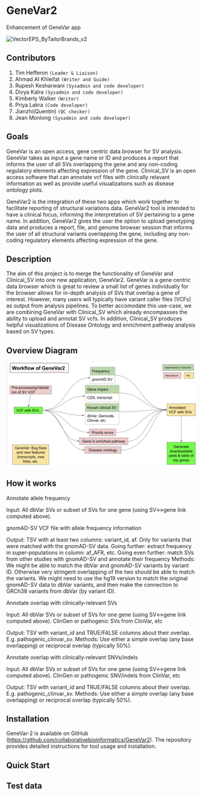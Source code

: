 # GeneVar2

Enhancement of GeneVar app

![]()![VectorEPS_ByTailorBrands_v2](https://user-images.githubusercontent.com/41301333/136847583-fa82b8ec-6762-461f-be20-b4fec6d23561.jpg)


## Contributors

1. Tim Hefferon `(Leader & Liaison)`
2. Ahmad Al Khleifat `(Writer and Guide)`
3. Rupesh Kesharwani `(Sysadmin and code developer)`
4. Divya Kalra `(Sysadmin and code developer)`
5. Kimberly Walker `(Writer)`
6. Priya Lakra `(Code developer)`
7. Jianzhi(Quentin) `(QC checker)` 
8. Jean Monlong `(Sysadmin and code developer)`


## Goals

GeneVar is an open access, gene centric data browser for SV analysis. GeneVar takes as input a gene name or ID and produces a report that informs the user of all SVs overlapping the gene and any non-coding regulatory elements affecting expression of the gene. Clinical_SV is an open access software that can annotate vcf files with clinically relavant information as well as provide useful visualizations such as disease ontology plots.

GeneVar2 is the integration of these two apps which work together to facilitate reporting of structural variations data. GeneVar2 tool is intended to have a clinical focus, informing the interpretation of SV pertaining to a gene name. In addition, GeneVar2 gives the user the option to upload genotyping data and produces a report, file, and genome browser session that informs the user of all structural variants overlapping the gene, including any non-coding regulatory elements affecting expression of the gene.


## Description

The aim of this project is to merge the functionality of GeneVar and Clinical_SV into one new application, GeneVar2. GeneVar is a gene centric data browser which is great to review a small list of genes individually for the browser allows for in-depth analysis of SVs that overlap a gene of interest. However, many users will typically have variant caller files (VCFs) as output from analysis pipelines.  To better accomodate this use-case, we are combining GeneVar with Clinical_SV which already encompasses the ability to upload and annotat SV vcfs.  In addition, Clinical_SV produces helpful visualizations of Disease Ontology and enrichment pathway analysis based on SV types.


## Overview Diagram

![](GeneVar2-workflow.png)


## How it works

Annotate allele frequency

Input:
All dbVar SVs or subset of SVs for one gene (using SV<->gene link computed above).

gnomAD-SV VCF file with allele frequency information

Output:
TSV with at least two columns: variant_id, af.
Only for variants that were matched with the gnomAD-SV data.
Going further: extract frequency in super-populations in column: af_AFR, etc.
Going even further: match SVs from other studies with gnomAD-SV and annotate their frequency
Methods: We might be able to match the dbVar and gnomAD-SV variants by variant ID. Otherwise very stringent overlapping of the two should be able to match the variants. We might need to use the hg19 version to match the original gnomAD-SV data to dbVar variants, and then make the connection to GRCh38 variants from dbVar (by variant ID).

Annotate overlap with clinically-relevant SVs

Input:
All dbVar SVs or subset of SVs for one gene (using SV<->gene link computed above).
ClinGen or pathogenic SVs from ClinVar, etc

Output:
TSV with variant_id and TRUE/FALSE columns about their overlap. E.g. pathogenic_clinvar_sv.
Methods: Use either a simple overlap (any base overlapping) or reciprocal overlap (typically 50%).

Annotate overlap with clinically-relevant SNVs/indels

Input:
All dbVar SVs or subset of SVs for one gene (using SV<->gene link computed above).
ClinGen or pathogenic SNV/indels from ClinVar, etc

Output:
TSV with variant_id and TRUE/FALSE columns about their overlap. E.g. pathogenic_clinvar_sv.
Methods: Use either a simple overlap (any base overlapping) or reciprocal overlap (typically 50%).



## Installation
GeneVar-2 is available on GitHub (https://github.com/collaborativebioinformatics/GeneVar2). The repository provides detailed instructions for tool usage and installation. 



## Quick Start



## Test data


